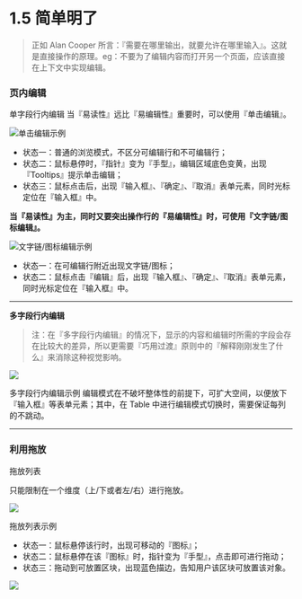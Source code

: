 # 1.5 简单明了

> 正如 Alan Cooper 所言：『需要在哪里输出，就要允许在哪里输入』。这就是直接操作的原理。eg：不要为了编辑内容而打开另一个页面，应该直接在上下文中实现编辑。

### 页内编辑
单字段行内编辑
当『易读性』远比『易编辑性』重要时，可以使用『单击编辑』。

![](https://os.alipayobjects.com/rmsportal/PmVuUUKeamHdveT.png)单击编辑示例

- 状态一：普通的浏览模式，不区分可编辑行和不可编辑行；
- 状态二：鼠标悬停时，『指针』变为『手型』，编辑区域底色变黄，出现『Tooltips』提示单击编辑；
- 状态三：鼠标点击后，出现『输入框』、『确定』、『取消』表单元素，同时光标定位在『输入框』中。



**当『易读性』为主，同时又要突出操作行的『易编辑性』时，可使用『文字链/图标编辑』。**

![](https://os.alipayobjects.com/rmsportal/ZmRlahliUbCurhu.png)文字链/图标编辑示例

- 状态一：在可编辑行附近出现文字链/图标；
- 状态二：鼠标点击『编辑』后，出现『输入框』、『确定』、『取消』表单元素，同时光标定位在『输入框』中。


----------

**多字段行内编辑**
> 注：在『多字段行内编辑』的情况下，显示的内容和编辑时所需的字段会存在比较大的差异，所以更需要『巧用过渡』原则中的『解释刚刚发生了什么』来消除这种视觉影响。

![](https://os.alipayobjects.com/rmsportal/hGXGErepBnrwqzj.png)

多字段行内编辑示例
编辑模式在不破坏整体性的前提下，可扩大空间，以便放下『输入框』等表单元素；其中，在 Table 中进行编辑模式切换时，需要保证每列的不跳动。


----------

### 利用拖放

拖放列表

只能限制在一个维度（上/下或者左/右）进行拖放。

![](https://os.alipayobjects.com/rmsportal/DjMFcqSxZrulbGF.png)

拖放列表示例

- 状态一：鼠标悬停该行时，出现可移动的『图标』；
- 状态二：鼠标悬停在该『图标』时，指针变为『手型』，点击即可进行拖动；
- 状态三：拖动到可放置区块，出现蓝色描边，告知用户该区块可放置该对象。

![](https://os.alipayobjects.com/rmsportal/KVhqdSoLUjXPXuN.png)
